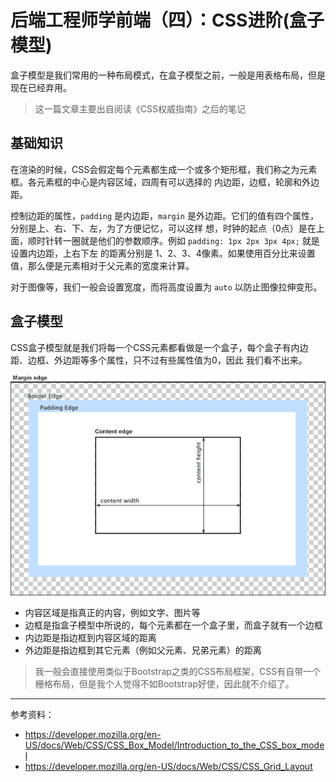 # 后端工程师学前端（四）：CSS进阶(盒子模型)

盒子模型是我们常用的一种布局模式，在盒子模型之前，一般是用表格布局，但是现在已经弃用。

> 这一篇文章主要出自阅读《CSS权威指南》之后的笔记

## 基础知识

在渲染的时候，CSS会假定每个元素都生成一个或多个矩形框，我们称之为元素框。各元素框的中心是内容区域，四周有可以选择的
内边距，边框，轮廓和外边距。

控制边距的属性，`padding` 是内边距，`margin` 是外边距。它们的值有四个属性，分别是上、右、下、左，为了方便记忆，可以这样
想，时钟的起点（0点）是在上面，顺时针转一圈就是他们的参数顺序。例如 `padding: 1px 2px 3px 4px;` 就是设置内边距，上右下左
的距离分别是 1、2、3、4像素。如果使用百分比来设置值，那么便是元素相对于父元素的宽度来计算。

对于图像等，我们一般会设置宽度，而将高度设置为 `auto` 以防止图像拉伸变形。

## 盒子模型

CSS盒子模型就是我们将每一个CSS元素都看做是一个盒子，每个盒子有内边距、边框、外边距等多个属性，只不过有些属性值为0，因此
我们看不出来。

![CSS盒子模型](./img/css_box_model.png)

- 内容区域是指真正的内容，例如文字、图片等
- 边框是指盒子模型中所说的，每个元素都在一个盒子里，而盒子就有一个边框
- 内边距是指边框到内容区域的距离
- 外边距是指边框到其它元素（例如父元素、兄弟元素）的距离

> 我一般会直接使用类似于Bootstrap之类的CSS布局框架，CSS有自带一个栅格布局，但是我个人觉得不如Bootstrap好使，因此就不介绍了。

---

参考资料：

- https://developer.mozilla.org/en-US/docs/Web/CSS/CSS_Box_Model/Introduction_to_the_CSS_box_model
- https://developer.mozilla.org/en-US/docs/Web/CSS/CSS_Grid_Layout
